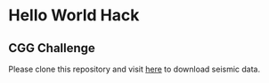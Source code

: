 # Hello World Hack
## CGG Challenge

Please clone this repository and visit <a href="https://fra01.safelinks.protection.outlook.com/?url=https%3A%2F%2Fdrive.google.com%2Fdrive%2Ffolders%2F1PA6yifMIYRfuf0yLPhlCXnuuYrBwBBBD%3Fusp%3Dsharing&data=05%7C01%7CRyan.Alexander%40CGG.COM%7C8e7fae4f638e47708e1008db31db74af%7C307ea68275e14701a1146c42f9ff0d24%7C0%7C0%7C638158590846104857%7CUnknown%7CTWFpbGZsb3d8eyJWIjoiMC4wLjAwMDAiLCJQIjoiV2luMzIiLCJBTiI6Ik1haWwiLCJXVCI6Mn0%3D%7C3000%7C%7C%7C&sdata=n%2B6ry7F8d8PcOlUWqQOtGdgF7siv%2Bm5q%2FIJUBwVGIOY%3D&reserved=0">here</a> to download seismic data.
